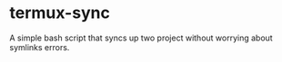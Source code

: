 # termux-sync
A simple bash script that syncs up two project without worrying about symlinks errors.

